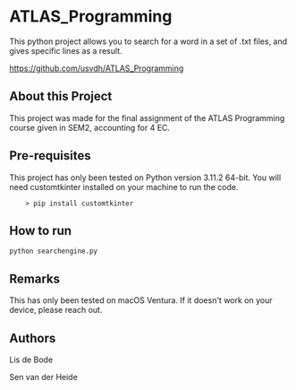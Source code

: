 # ATLAS_Programming

This python project allows you to search for a word in a set of .txt files, and gives specific lines as a result. 

https://github.com/usvdh/ATLAS_Programming

## About this Project

This project was made for the final assignment of the ATLAS Programming course given in SEM2, accounting for 4 EC. 

## Pre-requisites

This project has only been tested on Python version 3.11.2 64-bit. 
You will need customtkinter installed on your machine to run the code. 

        > pip install customtkinter

## How to run

    python searchengine.py
    
## Remarks

This has only been tested on macOS Ventura. If it doesn't work on your device, please reach out. 

## Authors

Lis de Bode

Sen van der Heide
